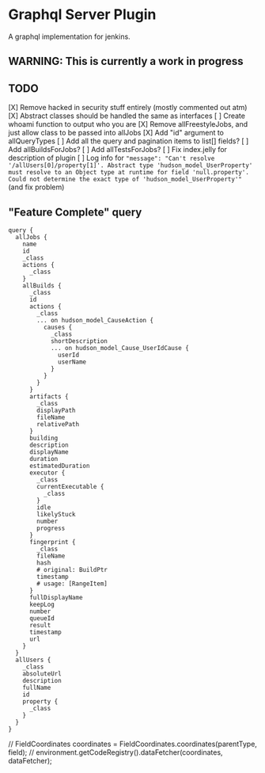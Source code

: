 # Graphql Server Plugin

A graphql implementation for jenkins.

## WARNING: This is currently a work in progress

## TODO

[X] Remove hacked in security stuff entirely (mostly commented out atm)
[X] Abstract classes should be handled the same as interfaces
[ ] Create whoami function to output who you are
[X] Remove allFreestyleJobs, and just allow class to be passed into allJobs
[X] Add "id" argument to allQueryTypes
[ ] Add all the query and pagination items to list[] fields?
[ ] Add allBuildsForJobs?
[ ] Add allTestsForJobs?
[ ] Fix index.jelly for description of plugin
[ ] Log info for ```"message": "Can't resolve '/allUsers[0]/property[1]'. Abstract type 'hudson_model_UserProperty' must resolve to an Object type at runtime for field 'null.property'. Could not determine the exact type of 'hudson_model_UserProperty'"``` (and fix problem)

## "Feature Complete" query

```
query {
  allJobs {
    name
    id
    _class
    actions {
      _class
    }
    allBuilds {
      _class
      id
      actions {
        _class
        ... on hudson_model_CauseAction {
          causes {
            _class
            shortDescription
            ... on hudson_model_Cause_UserIdCause {
              userId
              userName
            }
          }
        }
      }
      artifacts {
        _class
        displayPath
        fileName
        relativePath
      }
      building
      description
      displayName
      duration
      estimatedDuration
      executor {
        _class
        currentExecutable {
          _class
        }
        idle
        likelyStuck
        number
        progress
      }
      fingerprint {
        _class
        fileName
        hash
        # original: BuildPtr
        timestamp
        # usage: [RangeItem]
      }
      fullDisplayName
      keepLog
      number
      queueId
      result
      timestamp
      url
    }
  }
  allUsers {
    _class
    absoluteUrl
    description
    fullName
    id
    property {
      _class
    }
  }
}
```


// FieldCoordinates coordinates = FieldCoordinates.coordinates(parentType, field);
// environment.getCodeRegistry().dataFetcher(coordinates, dataFetcher);
